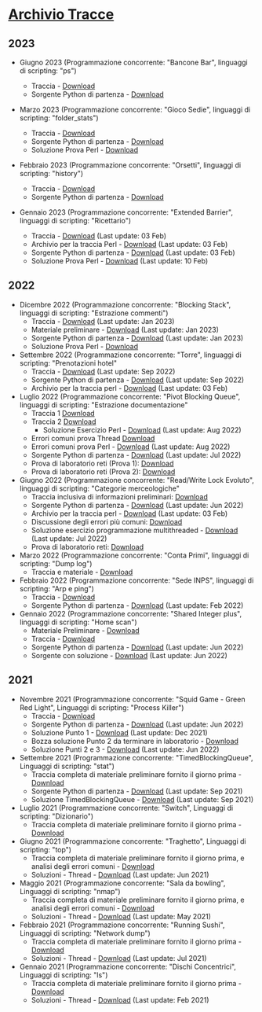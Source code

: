 # [Archivio Tracce](https://sites.google.com/unical.it/inf-sistemioperativi/archivio-tracce)
## 2023
* Giugno 2023 (Programmazione concorrente: "Bancone Bar", linguaggi di scripting: "ps")
  * Traccia - [Download](https://www.mat.unical.it/ianni/SOR-Web/tracce/SO-GIUGNO-2023-Thread-Perl.pdf)
  * Sorgente Python di partenza - [Download](https://www.mat.unical.it/ianni/SOR-Web/codice/appelliRisolti/BanconeBar.py)
* Marzo 2023 (Programmazione concorrente: "Gioco Sedie", linguaggi di scripting: "folder_stats")
  * Traccia - [Download](https://www.mat.unical.it/ianni/SOR-Web/tracce/SO-MARZO-2023-Thread-Perl-TRACCIA.pdf)
  * Sorgente Python di partenza - [Download](https://www.mat.unical.it/ianni/SOR-Web/codice/appelliRisolti/GiocoSedieMatrice-ORIG.py)
  * Soluzione Prova Perl - [Download](https://www.mat.unical.it/ianni/SOR-Web/codice/appelliRisolti/Perl/folder_stats.pl)
  
* Febbraio 2023 (Programmazione concorrente: "Orsetti", linguaggi di scripting: "history")
  * Traccia - [Download](https://www.mat.unical.it/ianni/SOR-Web/tracce/SO-FEBBRAIO-2023-Thread-Perl.pdf)
  * Sorgente Python di partenza - [Download](https://www.mat.unical.it/ianni/SOR-Web/codice/appelliRisolti/Orsetti-BASE-FEB2023.py)
  
* Gennaio 2023 (Programmazione concorrente: "Extended Barrier", linguaggi di scripting: "Ricettario")
  * Traccia - [Download](https://www.mat.unical.it/ianni/SOR-Web/tracce/SOR-GENNAIO-2023-Thread-Perl.pdf) (Last update: 03 Feb)
  * Archivio per la traccia Perl - [Download](https://www.mat.unical.it/ianni/SOR-Web/codice/altro/materiale_per_tracce/Ricette.zip) (Last update: 03 Feb)
  * Sorgente Python di partenza - [Download](https://www.mat.unical.it/ianni/SOR-Web/codice/altro/materiale_per_tracce/Barrier-ORIG.py) (Last update: 03 Feb)
  * Soluzione Prova Perl - [Download](https://www.mat.unical.it/ianni/SOR-Web/codice/appelliRisolti/Perl/soluzione_ricettario.pl) (Last update: 10 Feb)
  
## 2022
* Dicembre 2022 (Programmazione concorrente: "Blocking Stack", linguaggi di scripting: "Estrazione commenti")
  * Traccia - [Download](https://www.mat.unical.it/ianni/storage/SOR-DICEMBRE-2022-Thread-Perl-Prova1.pdf) (Last update: Jan 2023)
  * Materiale preliminare - [Download](https://www.mat.unical.it/ianni/storage/SOR-DICEMBRE2022-MaterialePreliminare.pdf) (Last update: Jan 2023)
  * Sorgente Python di partenza - [Download](https://www.mat.unical.it/ianni/storage/BlockingStack.py) (Last update: Jan 2023)
  * Soluzione Prova Perl - [Download](https://www.mat.unical.it/ianni/SOR-Web/codice/appelliRisolti/Perl/comments.pl)
* Settembre 2022 (Programmazione concorrente: "Torre", linguaggi di scripting: "Prenotazioni hotel"
  * Traccia - [Download](https://www.mat.unical.it/ianni/SOR-Web/tracce/SOR-SETTEMBRE-2022-Thread-Perl-Prova1.pdf) (Last update: Sep 2022)
  * Sorgente Python di partenza - [Download](https://www.mat.unical.it/ianni/SOR-Web/codice/appelliRisolti/Torre-TracciaBASE.py) (Last update: Sep 2022)
  * Archivio per la traccia perl - [Download](https://www.mat.unical.it/ianni/SOR-Web/codice/altro/materiale_per_tracce/Book.tar.gz) (Last update: 03 Feb)
* Luglio 2022 (Programmazione concorrente: "Pivot Blocking Queue", linguaggi di scripting: "Estrazione documentazione"
  * Traccia 1 [Download](https://www.mat.unical.it/ianni/storage/SOR-LUGLIO-2022-Thread-Perl-Prova1.pdf)
  * Traccia 2 [Download](https://www.mat.unical.it/ianni/storage/SOR-LUGLIO-2022-Thread-Perl-Prova2.pdf)
    * Soluzione Esercizio Perl - [Download](https://www.mat.unical.it/ianni/SOR-Web/codice/altro/estrazione_documentazione/documentazione.pl) (Last update: Aug 2022)
  * Errori comuni prova Thread [Download](https://www.mat.unical.it/ianni/storage/SOR-LUGLIO-2022-Thread-ERRORI-COMUNI.pdf)
  * Errori comuni prova Perl - [Download](https://www.mat.unical.it/ianni/SOR-Web/codice/altro/estrazione_documentazione/SOR-LUGLIO-2022-Perl-ERRORI-COMUNI.pdf) (Last update: Aug 2022)
  * Sorgente Python di partenza - [Download](https://www.mat.unical.it/ianni/SOR-Web/codice/appelliRisolti/PivotBlockingQueueLUG2022-TracciaBASE.py) (Last update: Jul 2022)
  * Prova di laboratorio reti (Prova 1): [Download](https://www.mat.unical.it/pacenza/storage/RETI-LUGLIO-2022-Prova1.pdf)
  * Prova di laboratorio reti (Prova 2): [Download](https://www.mat.unical.it/pacenza/storage/RETI-LUGLIO-2022-Prova2.pdf)
* Giugno 2022 (Programmazione concorrente: "Read/Write Lock Evoluto", linguaggi di scripting: "Categorie merceologiche"
  * Traccia inclusiva di informazioni preliminari: [Download](https://www.mat.unical.it/ianni/storage/SOR-GIUGNO-2022-Thread-Perl.pdf)
  * Sorgente Python di partenza - [Download](https://www.mat.unical.it/ianni/SOR-Web/codice/altro/readwritelockevoluto_Nov17/ReadWriteLockEvoluto.py) (Last update: Jun 2022)
  * Archivio per la traccia perl - [Download](https://www.mat.unical.it/ianni/SOR-Web/codice/altro/materiale_per_tracce/Prodotti.zip) (Last update: 03 Feb)
  * Discussione degli errori più comuni: [Download](https://www.mat.unical.it/ianni/storage/SOR-GIUGNO-2022-Thread-ERRORI-COMUNI.pdf)
  * Soluzione esercizio programmazione multithreaded - [Download](https://www.mat.unical.it/ianni/SOR-Web/codice/appelliRisolti/ReadWriteLockEvoluto-GIU2022-SOLUZIONE.py) (Last update: Jul 2022)
  * Prova di laboratorio reti: [Download](https://www.mat.unical.it/pacenza/storage/RETI-GIUGNO-2022.pdf)
* Marzo 2022 (Programmazione concorrente: "Conta Primi", linguaggi di scripting: "Dump log")
  * Traccia e materiale - [Download](https://www.mat.unical.it/pacenza/storage/SOR-MARZO-2022.zip)
* Febbraio 2022 (Programmazione concorrente: "Sede INPS", linguaggi di scripting: "Arp e ping")
  * Traccia - [Download](https://www.mat.unical.it/ianni/storage/SOR-FEBBRAIO-2022-Thread-Perl.pdf)
  * Sorgente Python di partenza - [Download](https://www.mat.unical.it/ianni/SOR-Web/codice/altro/sedeInps_Feb19/Sede.py) (Last update: Feb 2022)
* Gennaio 2022 (Programmazione concorrente: "Shared Integer plus", linguaggi di scripting: "Home scan")
  * Materiale Preliminare - [Download](https://www.mat.unical.it/ianni/storage/SOR-GEN2022-MatPrelim.pdf)
  * Traccia - [Download](https://www.mat.unical.it/ianni/storage/SOR-GENNAIO-2022-Thread-Perl.pdf)
  * Sorgente Python di partenza - [Download](https://www.mat.unical.it/ianni/SOR-Web/codice/altro/sharedInteger_feb2018/SharedInteger.py) (Last update: Jun 2022)
  * Sorgente con soluzione - [Download](https://www.mat.unical.it/ianni/SOR-Web/codice/altro/sharedInteger_feb2018/SharedInteger-GEN2022.py) (Last update: Jun 2022)

## 2021
* Novembre 2021 (Programmazione concorrente: "Squid Game - Green Red Light", Linguaggi di scripting: "Process Killer")
  * Traccia - [Download](https://www.mat.unical.it/ianni/storage/SOR-NOVEMBRE-2021-Thread-Perl.pdf)
  * Sorgente Python di partenza - [Download](https://www.mat.unical.it/ianni/SOR-Web/codice/appelliRisolti/SquidGame-NOV2021-Sorgente.py) (Last update: Jun 2022)
  * Soluzione Punto 1 - [Download](https://www.mat.unical.it/ianni/SOR-Web/codice/appelliRisolti/SquidGame-NOV2021-Punto1-Risolto.py) (Last update: Dec 2021)
  * Bozza soluzione Punto 2 da terminare in laboratorio - [Download](https://www.mat.unical.it/ianni/SOR-Web/codice/appelliRisolti/SquidGame-NOV2021-BozzaPunto2.py)
  * Soluzione Punti 2 e 3 - [Download](https://www.mat.unical.it/ianni/SOR-Web/codice/appelliRisolti/SquidGame-NOV2021-Punto2-Punto3-Risolti.py) (Last update: Jun 2022)
* Settembre 2021 (Programmazione concorrente: "TimedBlockingQueue", Linguaggi di scripting: "stat")
  * Traccia completa di materiale preliminare fornito il giorno prima - [Download](https://www.mat.unical.it/ianni/storage/SOR-SETTEMBRE-2021-Thread-Perl.pdf)
  * Sorgente Python di partenza - [Download](https://www.mat.unical.it/ianni/SOR-Web/codice/altro/timed_blocking_queue_Lug19/TimedBlockingQueue2021.py) (Last update: Sep 2021)
  * Soluzione TimedBlockingQueue - [Download](https://www.mat.unical.it/ianni/SOR-Web/codice/altro/timed_blocking_queue_Lug19/TimedBlockingQueue2021.py) (Last update: Sep 2021)
* Luglio 2021 (Programmazione concorrente: "Switch", Linguaggi di scripting: "Dizionario")
  * Traccia completa di materiale preliminare fornito il giorno prima - [Download](https://www.mat.unical.it/ianni/storage/SOR-LUGLIO-2021-Thread-Perl.pdf)
* Giugno 2021 (Programmazione concorrente: "Traghetto", Linguaggi di scripting: "top")
  * Traccia completa di materiale preliminare fornito il giorno prima, e analisi degli errori comuni - [Download](https://www.mat.unical.it/ianni/storage/SOR-GIUGNO-2021.pdf)
  * Soluzioni - Thread - [Download](https://www.mat.unical.it/ianni/SOR-Web/codice/altro/traghetto_Lug2016/Traghetto-Giu2021.py) (Last update: Jun 2021)
* Maggio 2021 (Programmazione concorrente: "Sala da bowling", Linguaggi di scripting: "nmap")
  * Traccia completa di materiale preliminare fornito il giorno prima, e analisi degli errori comuni - [Download](https://www.mat.unical.it/ianni/storage/SOR-MAGGIO-2021.pdf)
  * Soluzioni - Thread - [Download](https://www.mat.unical.it/ianni/SOR-Web/codice/appelliRisolti/Sala-Soluzione-MAG2021.py) (Last update: May 2021)
* Febbraio 2021 (Programmazione concorrente: "Running Sushi", Linguaggi di scripting: "Network dump")
  * Traccia completa di materiale preliminare fornito il giorno prima - [Download](https://www.mat.unical.it/ianni/storage/SOR-FEBBRAIO-2021.pdf)
  * Soluzioni - Thread - [Download](https://www.mat.unical.it/ianni/SOR-Web/codice/appelliRisolti/RunningSushiBuffer.FEB2021.py) (Last update: Jul 2021)
* Gennaio 2021 (Programmazione concorrente: "Dischi Concentrici", Linguaggi di scripting: "ls")
  * Traccia completa di materiale preliminare fornito il giorno prima - [Download](https://www.mat.unical.it/ianni/storage/SOR-GENNAIO-2021-Thread-Perl-TRACCIA-COMPLETA.pdf)
  * Soluzioni - Thread - [Download](https://www.mat.unical.it/ianni/SOR-Web/codice/appelliRisolti/DischiConcentriciGEN2021.py) (Last update: Feb 2021)
